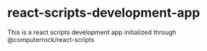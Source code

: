 # react-scripts-development-app

This is a react scripts development app initialized through @computerrock/react-scripts
